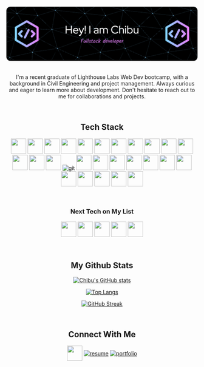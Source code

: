 <div align="center">
  
![Header](./github-header-image.png)
</br>
</br>

I'm a recent graduate of Lighthouse Labs Web Dev bootcamp, with a background in Civil Engineering and project management. Always curious and eager to learn more about development.
Don't hesitate to reach out to me for collaborations and projects.

</br>

## Tech Stack
<p>
<!-- python -->
<img src="https://cdn.jsdelivr.net/gh/devicons/devicon/icons/python/python-original-wordmark.svg" width="40" height="40" />
<!-- django -->
<img src="https://cdn.jsdelivr.net/gh/devicons/devicon/icons/django/django-plain.svg" width="40" height="40" />
<!-- mysql -->
<img src="https://cdn.jsdelivr.net/gh/devicons/devicon/icons/mysql/mysql-original.svg" width="40" height="40" />
<!-- html5 -->
<img src="https://cdn.jsdelivr.net/gh/devicons/devicon/icons/html5/html5-plain-wordmark.svg" width="40" height="40"/> 
<!-- css -->
<img src="https://cdn.jsdelivr.net/gh/devicons/devicon/icons/css3/css3-plain-wordmark.svg" width="40" height="40" />
<!-- sass -->
<img src="https://cdn.jsdelivr.net/gh/devicons/devicon/icons/sass/sass-original.svg" width="40" height="40"/> 
<!-- Vanilla JS -->
<img src="https://cdn.jsdelivr.net/gh/devicons/devicon/icons/javascript/javascript-plain.svg" width="40" height="40"/> 
<!-- react -->
<img src="https://cdn.jsdelivr.net/gh/devicons/devicon/icons/react/react-original-wordmark.svg"  width="40" height="40"/>
<!-- Redux -->
<img src="https://cdn.jsdelivr.net/gh/devicons/devicon/icons/redux/redux-original.svg" width="40" height="40"/>
<!--node JS  -->
<img src="https://cdn.jsdelivr.net/gh/devicons/devicon/icons/nodejs/nodejs-plain-wordmark.svg" width="40" height="40" /> 
<!-- express -->
<img src="https://cdn.jsdelivr.net/gh/devicons/devicon/icons/express/express-original.svg" width="40" height="40"/>
<!-- heroku -->
<img src="https://cdn.jsdelivr.net/gh/devicons/devicon/icons/heroku/heroku-plain-wordmark.svg"  width="40" height="40"/>
<!-- Netlify -->
<img src="https://www.vectorlogo.zone/logos/netlify/netlify-icon.svg"  width="40" height="40"/>
<!-- postgres -->
<img src="https://cdn.jsdelivr.net/gh/devicons/devicon/icons/postgresql/postgresql-plain-wordmark.svg" width="40" height="40" /> 
<!-- git -->
<img src="https://www.vectorlogo.zone/logos/git-scm/git-scm-icon.svg" alt="git" width="40" height="40"/>
<!-- npm -->
<img src="https://cdn.jsdelivr.net/gh/devicons/devicon/icons/npm/npm-original-wordmark.svg" width="40" height="40" /> 
<!-- ruby on rails -->
<img src="https://cdn.jsdelivr.net/gh/devicons/devicon/icons/rails/rails-plain-wordmark.svg" width="40" height="40" /> 
<!-- ruby -->
<img src="https://cdn.jsdelivr.net/gh/devicons/devicon/icons/ruby/ruby-plain-wordmark.svg" width="40" height="40"/> 
<!-- jquery -->
<img src="https://cdn.jsdelivr.net/gh/devicons/devicon/icons/jquery/jquery-plain-wordmark.svg" width="40" height="40"/> 
<!-- Bootstrap -->
<img src="https://cdn.jsdelivr.net/gh/devicons/devicon/icons/bootstrap/bootstrap-plain-wordmark.svg" width="40" height="40"/>
<!-- Jest -->
<img src="https://cdn.jsdelivr.net/gh/devicons/devicon/icons/jest/jest-plain.svg" width="40" height="40"/> 
<!-- Mocha Chai -->
<img src="https://cdn.jsdelivr.net/gh/devicons/devicon/icons/mocha/mocha-plain.svg" width="40" height="40" />
<!-- storybook -->
<img src="https://cdn.jsdelivr.net/gh/devicons/devicon/icons/storybook/storybook-original.svg"  width="40" height="40"/>
<!-- GraphQL -->
<img src="https://cdn.jsdelivr.net/gh/devicons/devicon/icons/graphql/graphql-plain-wordmark.svg" width="40" height="40" />
<!-- Firebase -->
<img src="https://cdn.jsdelivr.net/gh/devicons/devicon/icons/firebase/firebase-plain-wordmark.svg" width="40" height="40" />
<!-- MongoDB -->
<img src="https://cdn.jsdelivr.net/gh/devicons/devicon/icons/mongodb/mongodb-original.svg" width="40" height="40" />
<!-- MaterialUi -->
<img src="https://cdn.jsdelivr.net/gh/devicons/devicon/icons/materialui/materialui-original.svg" width="40" height="40" />
          
</p>
</br>

  
### Next Tech on My List 
<p>
            <img src="https://cdn.jsdelivr.net/gh/devicons/devicon/icons/nextjs/nextjs-original.svg" width="40" height="40" />
            <img src="https://cdn.jsdelivr.net/gh/devicons/devicon/icons/java/java-original-wordmark.svg" width="40" height="40" />
            <img src="https://cdn.jsdelivr.net/gh/devicons/devicon/icons/vuejs/vuejs-original.svg" width="40" height="40" />
            <img src="https://cdn.jsdelivr.net/gh/devicons/devicon/icons/angularjs/angularjs-original.svg" width="40" height="40" />
            <img src="https://cdn.jsdelivr.net/gh/devicons/devicon/icons/typescript/typescript-original.svg" width="40" height="40" />               
</p>         
</br>

## My Github Stats
[![Chibu's GitHub stats](https://github-readme-stats.vercel.app/api?username=catuchi&show_icons=true&theme=aura_dark)]([https://github.com/catuchi])

[![Top Langs](https://github-readme-stats.vercel.app/api/top-langs/?username=catuchi&layout=compact&theme=aura_dark)]([https://github.com/catuchi/github-readme-stats](https://github.com/catuchi))

[![GitHub Streak](https://github-readme-streak-stats.herokuapp.com/?user=catuchi&theme=monokai-metallian)]([https://github.com/catuchi])

</br>

## Connect With Me

<p >
<a href="https://www.linkedin.com/in/chibu-atuchi/" target="blank"><img align="center" src="https://cdn.jsdelivr.net/gh/devicons/devicon/icons/linkedin/linkedin-original.svg"  width="40" height="40" /></a>
<a href="https://resume.creddle.io/resume/9t4fvqv171v" target="blank"><img align="center" src="https://www.svgrepo.com/show/22209/file.svg" alt="resume" height="40" width="40" /></a>
<a href="https://chibu-atuchi.netlify.app/" target="blank"><img align="center" src="https://www.svgrepo.com/show/152025/portfolio.svg" alt="portfolio" height="40" width="40" /></a>
</p>

</div>

